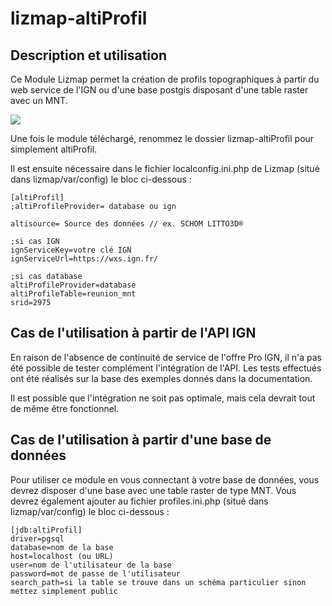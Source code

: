 # lizmap-altiProfil

## Description et utilisation

Ce Module Lizmap permet la création de profils topographiques à partir du web service de l'IGN ou d'une base postgis disposant d'une table raster avec un MNT.

![](https://github.com/arno974/lizmap-altiProfil/blob/master/altiProfil.jpeg?raw=true)

Une fois le module téléchargé, renommez le dossier lizmap-altiProfil pour simplement altiProfil.

Il est ensuite nécessaire  dans le fichier localconfig.ini.php de Lizmap (situé dans lizmap/var/config) le bloc ci-dessous :

```
[altiProfil]
;altiProfileProvider= database ou ign

altisource= Source des données // ex. SCHOM LITTO3D®

;si cas IGN
ignServiceKey=votre clé IGN
ignServiceUrl=https://wxs.ign.fr/

;si cas database
altiProfileProvider=database
altiProfileTable=reunion_mnt
srid=2975 
```

## Cas de l'utilisation à partir de l'API IGN

En raison de l'absence de continuité de service de l'offre Pro IGN, il n'a pas été possible de tester complément l'intégration de l'API. Les tests effectués ont été réalisés sur la base des exemples donnés dans la documentation. 

Il est possible que l'intégration ne soit pas optimale, mais cela devrait tout de même être fonctionnel.

## Cas de l'utilisation à partir d'une base de données

Pour utiliser ce module en vous connectant à votre base de données, vous devrez disposer d'une base avec une table raster de type MNT. Vous devrez également ajouter au fichier profiles.ini.php (situé dans lizmap/var/config) le bloc ci-dessous :

```
[jdb:altiProfil]
driver=pgsql
database=nom de la base
host=localhost (ou URL)
user=nom de l'utilisateur de la base
password=mot de passe de l'utilisateur
search_path=si la table se trouve dans un schéma particulier sinon mettez simplement public
```
